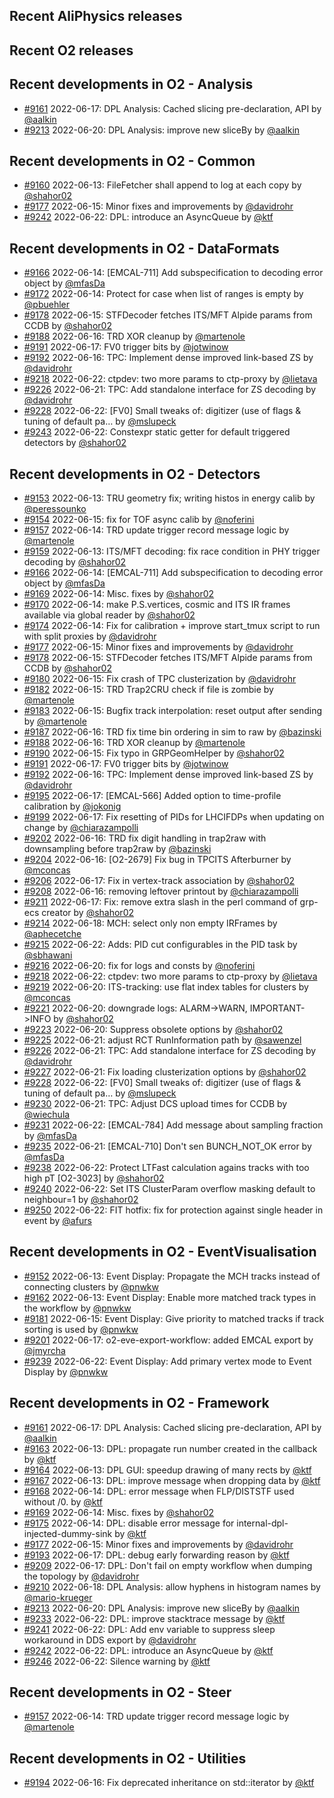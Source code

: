 ## Recent AliPhysics releases
## Recent O2 releases
## Recent developments in O2 - Analysis
- [\#9161](https://github.com/AliceO2Group/AliceO2/pull/9161) 2022-06-17: DPL Analysis: Cached slicing pre-declaration, API by [@aalkin](https://github.com/aalkin)
- [\#9213](https://github.com/AliceO2Group/AliceO2/pull/9213) 2022-06-20: DPL Analysis: improve new sliceBy by [@aalkin](https://github.com/aalkin)
## Recent developments in O2 - Common
- [\#9160](https://github.com/AliceO2Group/AliceO2/pull/9160) 2022-06-13: FileFetcher shall append to log at each copy by [@shahor02](https://github.com/shahor02)
- [\#9177](https://github.com/AliceO2Group/AliceO2/pull/9177) 2022-06-15: Minor fixes and improvements by [@davidrohr](https://github.com/davidrohr)
- [\#9242](https://github.com/AliceO2Group/AliceO2/pull/9242) 2022-06-22: DPL: introduce an AsyncQueue by [@ktf](https://github.com/ktf)
## Recent developments in O2 - DataFormats
- [\#9166](https://github.com/AliceO2Group/AliceO2/pull/9166) 2022-06-14: [EMCAL-711] Add subspecification to decoding error object by [@mfasDa](https://github.com/mfasDa)
- [\#9172](https://github.com/AliceO2Group/AliceO2/pull/9172) 2022-06-14: Protect for case when list of ranges is empty by [@pbuehler](https://github.com/pbuehler)
- [\#9178](https://github.com/AliceO2Group/AliceO2/pull/9178) 2022-06-15: STFDecoder fetches ITS/MFT Alpide params from CCDB by [@shahor02](https://github.com/shahor02)
- [\#9188](https://github.com/AliceO2Group/AliceO2/pull/9188) 2022-06-16: TRD XOR cleanup by [@martenole](https://github.com/martenole)
- [\#9191](https://github.com/AliceO2Group/AliceO2/pull/9191) 2022-06-17: FV0 trigger bits  by [@jotwinow](https://github.com/jotwinow)
- [\#9192](https://github.com/AliceO2Group/AliceO2/pull/9192) 2022-06-16: TPC: Implement dense improved link-based ZS by [@davidrohr](https://github.com/davidrohr)
- [\#9218](https://github.com/AliceO2Group/AliceO2/pull/9218) 2022-06-22: ctpdev: two more params to ctp-proxy by [@lietava](https://github.com/lietava)
- [\#9226](https://github.com/AliceO2Group/AliceO2/pull/9226) 2022-06-21: TPC: Add standalone interface for ZS decoding by [@davidrohr](https://github.com/davidrohr)
- [\#9228](https://github.com/AliceO2Group/AliceO2/pull/9228) 2022-06-22: [FV0] Small tweaks of: digitizer (use of flags & tuning of default pa… by [@mslupeck](https://github.com/mslupeck)
- [\#9243](https://github.com/AliceO2Group/AliceO2/pull/9243) 2022-06-22: Constexpr static getter for default triggered detectors by [@shahor02](https://github.com/shahor02)
## Recent developments in O2 - Detectors
- [\#9153](https://github.com/AliceO2Group/AliceO2/pull/9153) 2022-06-13: TRU geometry fix; writing histos in energy calib by [@peressounko](https://github.com/peressounko)
- [\#9154](https://github.com/AliceO2Group/AliceO2/pull/9154) 2022-06-15: fix for TOF async calib by [@noferini](https://github.com/noferini)
- [\#9157](https://github.com/AliceO2Group/AliceO2/pull/9157) 2022-06-14: TRD update trigger record message logic by [@martenole](https://github.com/martenole)
- [\#9159](https://github.com/AliceO2Group/AliceO2/pull/9159) 2022-06-13: ITS/MFT decoding: fix race condition in PHY trigger decoding by [@shahor02](https://github.com/shahor02)
- [\#9166](https://github.com/AliceO2Group/AliceO2/pull/9166) 2022-06-14: [EMCAL-711] Add subspecification to decoding error object by [@mfasDa](https://github.com/mfasDa)
- [\#9169](https://github.com/AliceO2Group/AliceO2/pull/9169) 2022-06-14: Misc. fixes by [@shahor02](https://github.com/shahor02)
- [\#9170](https://github.com/AliceO2Group/AliceO2/pull/9170) 2022-06-14: make P.S.vertices, cosmic and ITS IR frames available via global reader by [@shahor02](https://github.com/shahor02)
- [\#9174](https://github.com/AliceO2Group/AliceO2/pull/9174) 2022-06-14: Fix for calibration + improve start_tmux script to run with split proxies by [@davidrohr](https://github.com/davidrohr)
- [\#9177](https://github.com/AliceO2Group/AliceO2/pull/9177) 2022-06-15: Minor fixes and improvements by [@davidrohr](https://github.com/davidrohr)
- [\#9178](https://github.com/AliceO2Group/AliceO2/pull/9178) 2022-06-15: STFDecoder fetches ITS/MFT Alpide params from CCDB by [@shahor02](https://github.com/shahor02)
- [\#9180](https://github.com/AliceO2Group/AliceO2/pull/9180) 2022-06-15: Fix crash of TPC clusterization by [@davidrohr](https://github.com/davidrohr)
- [\#9182](https://github.com/AliceO2Group/AliceO2/pull/9182) 2022-06-15: TRD Trap2CRU check if file is zombie by [@martenole](https://github.com/martenole)
- [\#9183](https://github.com/AliceO2Group/AliceO2/pull/9183) 2022-06-15: Bugfix track interpolation: reset output after sending by [@martenole](https://github.com/martenole)
- [\#9187](https://github.com/AliceO2Group/AliceO2/pull/9187) 2022-06-16: TRD fix time bin ordering in sim to raw by [@bazinski](https://github.com/bazinski)
- [\#9188](https://github.com/AliceO2Group/AliceO2/pull/9188) 2022-06-16: TRD XOR cleanup by [@martenole](https://github.com/martenole)
- [\#9190](https://github.com/AliceO2Group/AliceO2/pull/9190) 2022-06-15: Fix typo in GRPGeomHelper by [@shahor02](https://github.com/shahor02)
- [\#9191](https://github.com/AliceO2Group/AliceO2/pull/9191) 2022-06-17: FV0 trigger bits  by [@jotwinow](https://github.com/jotwinow)
- [\#9192](https://github.com/AliceO2Group/AliceO2/pull/9192) 2022-06-16: TPC: Implement dense improved link-based ZS by [@davidrohr](https://github.com/davidrohr)
- [\#9195](https://github.com/AliceO2Group/AliceO2/pull/9195) 2022-06-17: [EMCAL-566] Added option to time-profile calibration by [@jokonig](https://github.com/jokonig)
- [\#9199](https://github.com/AliceO2Group/AliceO2/pull/9199) 2022-06-17: Fix resetting of PIDs for LHCIFDPs when updating on change by [@chiarazampolli](https://github.com/chiarazampolli)
- [\#9202](https://github.com/AliceO2Group/AliceO2/pull/9202) 2022-06-16: TRD fix digit handling in trap2raw with downsampling before trap2raw by [@bazinski](https://github.com/bazinski)
- [\#9204](https://github.com/AliceO2Group/AliceO2/pull/9204) 2022-06-16: [O2-2679] Fix bug in TPCITS Afterburner by [@mconcas](https://github.com/mconcas)
- [\#9206](https://github.com/AliceO2Group/AliceO2/pull/9206) 2022-06-17: Fix in vertex-track association by [@shahor02](https://github.com/shahor02)
- [\#9208](https://github.com/AliceO2Group/AliceO2/pull/9208) 2022-06-16: removing leftover printout by [@chiarazampolli](https://github.com/chiarazampolli)
- [\#9211](https://github.com/AliceO2Group/AliceO2/pull/9211) 2022-06-17: Fix: remove extra slash in the perl command of grp-ecs creator by [@shahor02](https://github.com/shahor02)
- [\#9214](https://github.com/AliceO2Group/AliceO2/pull/9214) 2022-06-18: MCH: select only non empty IRFrames by [@aphecetche](https://github.com/aphecetche)
- [\#9215](https://github.com/AliceO2Group/AliceO2/pull/9215) 2022-06-22: Adds: PID cut configurables in the PID task by [@sbhawani](https://github.com/sbhawani)
- [\#9216](https://github.com/AliceO2Group/AliceO2/pull/9216) 2022-06-20: fix for logs and consts by [@noferini](https://github.com/noferini)
- [\#9218](https://github.com/AliceO2Group/AliceO2/pull/9218) 2022-06-22: ctpdev: two more params to ctp-proxy by [@lietava](https://github.com/lietava)
- [\#9219](https://github.com/AliceO2Group/AliceO2/pull/9219) 2022-06-20: ITS-tracking: use flat index tables for clusters by [@mconcas](https://github.com/mconcas)
- [\#9221](https://github.com/AliceO2Group/AliceO2/pull/9221) 2022-06-20: downgrade logs: ALARM->WARN, IMPORTANT->INFO by [@shahor02](https://github.com/shahor02)
- [\#9223](https://github.com/AliceO2Group/AliceO2/pull/9223) 2022-06-20: Suppress obsolete options by [@shahor02](https://github.com/shahor02)
- [\#9225](https://github.com/AliceO2Group/AliceO2/pull/9225) 2022-06-21: adjust RCT RunInformation path by [@sawenzel](https://github.com/sawenzel)
- [\#9226](https://github.com/AliceO2Group/AliceO2/pull/9226) 2022-06-21: TPC: Add standalone interface for ZS decoding by [@davidrohr](https://github.com/davidrohr)
- [\#9227](https://github.com/AliceO2Group/AliceO2/pull/9227) 2022-06-21: Fix loading clusterization options by [@shahor02](https://github.com/shahor02)
- [\#9228](https://github.com/AliceO2Group/AliceO2/pull/9228) 2022-06-22: [FV0] Small tweaks of: digitizer (use of flags & tuning of default pa… by [@mslupeck](https://github.com/mslupeck)
- [\#9230](https://github.com/AliceO2Group/AliceO2/pull/9230) 2022-06-21: TPC: Adjust DCS upload times for CCDB by [@wiechula](https://github.com/wiechula)
- [\#9231](https://github.com/AliceO2Group/AliceO2/pull/9231) 2022-06-22: [EMCAL-784] Add message about sampling fraction by [@mfasDa](https://github.com/mfasDa)
- [\#9235](https://github.com/AliceO2Group/AliceO2/pull/9235) 2022-06-21: [EMCAL-710] Don't sen BUNCH_NOT_OK error by [@mfasDa](https://github.com/mfasDa)
- [\#9238](https://github.com/AliceO2Group/AliceO2/pull/9238) 2022-06-22: Protect LTFast calculation agains tracks with too high pT [O2-3023] by [@shahor02](https://github.com/shahor02)
- [\#9240](https://github.com/AliceO2Group/AliceO2/pull/9240) 2022-06-22: Set ITS ClusterParam overflow masking default to neighbour=1 by [@shahor02](https://github.com/shahor02)
- [\#9250](https://github.com/AliceO2Group/AliceO2/pull/9250) 2022-06-22: FIT hotfix: fix for protection against single header in event by [@afurs](https://github.com/afurs)
## Recent developments in O2 - EventVisualisation
- [\#9152](https://github.com/AliceO2Group/AliceO2/pull/9152) 2022-06-13: Event Display: Propagate the MCH tracks instead of connecting clusters by [@pnwkw](https://github.com/pnwkw)
- [\#9162](https://github.com/AliceO2Group/AliceO2/pull/9162) 2022-06-13: Event Display: Enable more matched track types in the workflow by [@pnwkw](https://github.com/pnwkw)
- [\#9181](https://github.com/AliceO2Group/AliceO2/pull/9181) 2022-06-15: Event Display: Give priority to matched tracks if track sorting is used by [@pnwkw](https://github.com/pnwkw)
- [\#9201](https://github.com/AliceO2Group/AliceO2/pull/9201) 2022-06-17: o2-eve-export-workflow: added EMCAL export by [@jmyrcha](https://github.com/jmyrcha)
- [\#9239](https://github.com/AliceO2Group/AliceO2/pull/9239) 2022-06-22: Event Display: Add primary vertex mode to Event Display by [@pnwkw](https://github.com/pnwkw)
## Recent developments in O2 - Framework
- [\#9161](https://github.com/AliceO2Group/AliceO2/pull/9161) 2022-06-17: DPL Analysis: Cached slicing pre-declaration, API by [@aalkin](https://github.com/aalkin)
- [\#9163](https://github.com/AliceO2Group/AliceO2/pull/9163) 2022-06-13: DPL: propagate run number created in the callback by [@ktf](https://github.com/ktf)
- [\#9164](https://github.com/AliceO2Group/AliceO2/pull/9164) 2022-06-13: DPL GUI: speedup drawing of many rects by [@ktf](https://github.com/ktf)
- [\#9167](https://github.com/AliceO2Group/AliceO2/pull/9167) 2022-06-13: DPL: improve message when dropping data by [@ktf](https://github.com/ktf)
- [\#9168](https://github.com/AliceO2Group/AliceO2/pull/9168) 2022-06-14: DPL: error message when FLP/DISTSTF used without /0. by [@ktf](https://github.com/ktf)
- [\#9169](https://github.com/AliceO2Group/AliceO2/pull/9169) 2022-06-14: Misc. fixes by [@shahor02](https://github.com/shahor02)
- [\#9175](https://github.com/AliceO2Group/AliceO2/pull/9175) 2022-06-14: DPL: disable error message for internal-dpl-injected-dummy-sink by [@ktf](https://github.com/ktf)
- [\#9177](https://github.com/AliceO2Group/AliceO2/pull/9177) 2022-06-15: Minor fixes and improvements by [@davidrohr](https://github.com/davidrohr)
- [\#9193](https://github.com/AliceO2Group/AliceO2/pull/9193) 2022-06-17: DPL: debug early forwarding reason by [@ktf](https://github.com/ktf)
- [\#9209](https://github.com/AliceO2Group/AliceO2/pull/9209) 2022-06-17: DPL: Don't fail on empty workflow when dumping the topology by [@davidrohr](https://github.com/davidrohr)
- [\#9210](https://github.com/AliceO2Group/AliceO2/pull/9210) 2022-06-18: DPL Analysis: allow hyphens in histogram names by [@mario-krueger](https://github.com/mario-krueger)
- [\#9213](https://github.com/AliceO2Group/AliceO2/pull/9213) 2022-06-20: DPL Analysis: improve new sliceBy by [@aalkin](https://github.com/aalkin)
- [\#9233](https://github.com/AliceO2Group/AliceO2/pull/9233) 2022-06-22: DPL: improve stacktrace message by [@ktf](https://github.com/ktf)
- [\#9241](https://github.com/AliceO2Group/AliceO2/pull/9241) 2022-06-22: DPL: Add env variable to suppress sleep workaround in DDS export by [@davidrohr](https://github.com/davidrohr)
- [\#9242](https://github.com/AliceO2Group/AliceO2/pull/9242) 2022-06-22: DPL: introduce an AsyncQueue by [@ktf](https://github.com/ktf)
- [\#9246](https://github.com/AliceO2Group/AliceO2/pull/9246) 2022-06-22: Silence warning by [@ktf](https://github.com/ktf)
## Recent developments in O2 - Steer
- [\#9157](https://github.com/AliceO2Group/AliceO2/pull/9157) 2022-06-14: TRD update trigger record message logic by [@martenole](https://github.com/martenole)
## Recent developments in O2 - Utilities
- [\#9194](https://github.com/AliceO2Group/AliceO2/pull/9194) 2022-06-16: Fix deprecated inheritance on std::iterator by [@ktf](https://github.com/ktf)

